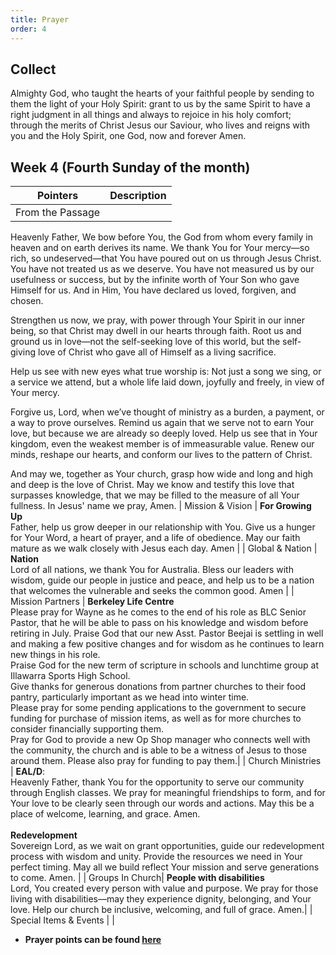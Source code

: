 ```yaml
---
title: Prayer
order: 4
---
```


## Collect
Almighty God, who taught the hearts of your faithful people by sending to them the light of your Holy Spirit: grant to us by the same Spirit to have a right judgment in all things and always to rejoice in his holy comfort; through the merits of Christ Jesus our Saviour, who lives and reigns with you and the Holy Spirit, one God, now and forever Amen.


## Week 4 (Fourth Sunday of the month)

| Pointers | Description |
| --- | --- |
| From the Passage |  
Heavenly Father,
 We bow before You, the God from whom every family in heaven and on earth derives its name.
 We thank You for Your mercy—so rich, so undeserved—that You have poured out on us through Jesus Christ.
 You have not treated us as we deserve.
 You have not measured us by our usefulness or success, but by the infinite worth of Your Son who gave Himself for us.
 And in Him, You have declared us loved, forgiven, and chosen.

Strengthen us now, we pray, with power through Your Spirit in our inner being,
 so that Christ may dwell in our hearts through faith.
 Root us and ground us in love—not the self-seeking love of this world,
 but the self-giving love of Christ who gave all of Himself as a living sacrifice.

Help us see with new eyes what true worship is:
 Not just a song we sing, or a service we attend,
 but a whole life laid down, joyfully and freely, in view of Your mercy.

Forgive us, Lord, when we’ve thought of ministry as a burden, a payment, or a way to prove ourselves.
 Remind us again that we serve not to earn Your love, but because we are already so deeply loved.
 Help us see that in Your kingdom, even the weakest member is of immeasurable value.
 Renew our minds, reshape our hearts, and conform our lives to the pattern of Christ.

And may we, together as Your church, grasp how wide and long and high and deep is the love of Christ.
 May we know and testify this love that surpasses knowledge,
 that we may be filled to the measure of all Your fullness.
In Jesus' name we pray,
 Amen.
| Mission & Vision | **For Growing Up**<br>Father, help us grow deeper in our relationship with You. Give us a hunger for Your Word, a heart of prayer, and a life of obedience. May our faith mature as we walk closely with Jesus each day. Amen | 
| Global & Nation | **Nation**<br>Lord of all nations, we thank You for Australia. Bless our leaders with wisdom, guide our people in justice and peace, and help us to be a nation that welcomes the vulnerable and seeks the common good. Amen |
| Mission Partners  | **Berkeley Life Centre**<br>Please pray for Wayne as he comes to the end of his role as BLC Senior Pastor, that he will be able to pass on his knowledge and wisdom before retiring in July. Praise God that our new Asst. Pastor Beejai is settling in well and making a few positive changes and for wisdom as he continues to learn new things in his role.<br>Praise God for the new term of scripture in schools and lunchtime group at Illawarra Sports High School.<br>Give thanks for generous donations from partner churches to their food pantry, particularly important as we head into winter time. <br>Please pray for some pending applications to the government to secure funding for purchase of mission items, as well as for more churches to consider financially supporting them. <br>Pray for God to provide a new Op Shop manager who connects well with the community, the church and is able to be a witness of Jesus to those around them. Please also pray for funding to pay them.|
| Church Ministries | **EAL/D**:<br>Heavenly Father, thank You for the opportunity to serve our community through English classes. We pray for meaningful friendships to form, and for Your love to be clearly seen through our words and actions. May this be a place of welcome, learning, and grace. Amen.<br><br>**Redevelopment**<br>Sovereign Lord, as we wait on grant opportunities, guide our redevelopment process with wisdom and unity. Provide the resources we need in Your perfect timing. May all we build reflect Your mission and serve generations to come. Amen. |
| Groups In Church| **People with disabilities**<br>Lord, You created every person with value and purpose. We pray for those living with disabilities—may they experience dignity, belonging, and Your love. Help our church be inclusive, welcoming, and full of grace. Amen.|
| Special Items & Events |  |


- **Prayer points can be found [here](https://stgeorgeshurstville.org.au/prayer)**
